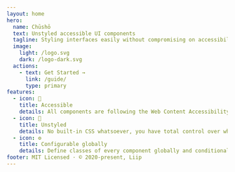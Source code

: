 ```yaml
---
layout: home
hero:
  name: Chūshō
  text: Unstyled accessible UI components
  tagline: Styling interfaces easily without compromising on accessibility.
  image:
    light: /logo.svg
    dark: /logo-dark.svg
  actions:
    - text: Get Started →
      link: /guide/
      type: primary
features:
  - icon: 🧏
    title: Accessible
    details: All components are following the Web Content Accessibility Guidelines (WCAG) recommendations.
  - icon: 🖤
    title: Unstyled
    details: No built-in CSS whatsoever, you have total control over which class is applied to which element.
  - icon: ⚙️
    title: Configurable globally
    details: Define classes of every component globally and conditionally based on props, override locally when necessary.
footer: MIT Licensed · © 2020-present, Liip
---
```

